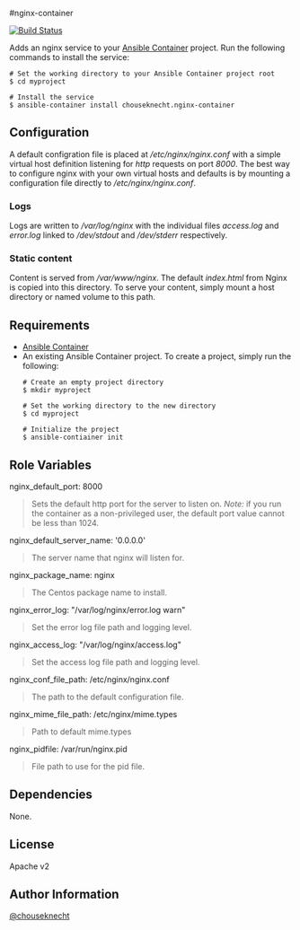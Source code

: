 #nginx-container 

[![Build Status](https://travis-ci.org/chouseknecht/nginx-container.svg?branch=master)](https://travis-ci.org/chouseknecht/nginx-container)

Adds an nginx service to your [Ansible Container](https://github.com/ansible/ansible-container) project. Run the following commands
to install the service:

```
# Set the working directory to your Ansible Container project root
$ cd myproject

# Install the service
$ ansible-container install chouseknecht.nginx-container
```
## Configuration 

A default configration file is placed at */etc/nginx/nginx.conf* with a simple virtual host definition listening for *http* requests on port *8000*. The best way to 
configure nginx with your own virtual hosts and defaults is by mounting a configuration file directly to */etc/nginx/nginx.conf*.  

### Logs

Logs are written to */var/log/nginx* with the individual files *access.log* and *error.log* linked to */dev/stdout* and */dev/stderr* respectively.

### Static content

Content is served from */var/www/nginx*. The default *index.html* from Nginx is copied into this directory. To serve your content, simply mount a host directory or named volume to this path.

## Requirements

- [Ansible Container](https://github.com/ansible/ansible-container)
- An existing Ansible Container project. To create a project, simply run the following:
    ```
    # Create an empty project directory
    $ mkdir myproject

    # Set the working directory to the new directory
    $ cd myproject

    # Initialize the project
    $ ansible-contiainer init
    ```

## Role Variables

nginx_default_port: 8000
> Sets the default http port for the server to listen on. *Note:* if you run the container as a non-privileged user, the default port value cannot be less than 1024.

nginx_default_server_name: '0.0.0.0'
> The server name that nginx will listen for.

nginx_package_name: nginx
> The Centos package name to install.

nginx_error_log: "/var/log/nginx/error.log warn"
> Set the error log file path and logging level. 

nginx_access_log: "/var/log/nginx/access.log"
> Set the access log file path and logging level. 

nginx_conf_file_path: /etc/nginx/nginx.conf
> The path to the default configuration file. 

nginx_mime_file_path: /etc/nginx/mime.types
> Path to default mime.types

nginx_pidfile: /var/run/nginx.pid
> File path to use for the pid file.

## Dependencies

None.

## License

Apache v2

## Author Information

[@chouseknecht](https://github.com/chouseknecht)

